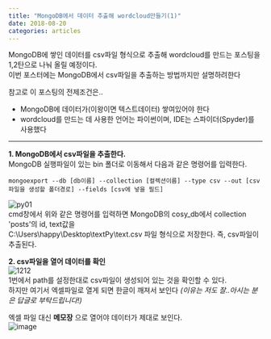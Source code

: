 ```yaml
---
title: "MongoDB에서 데이터 추출해 wordcloud만들기(1)"
date: 2018-08-20
categories: articles
---
```


MongoDB에 쌓인 데이터를 csv파일 형식으로 추출해 wordcloud를 만드는 포스팅을 1,2탄으로 나눠 올릴 예정이다.  
이번 포스터에는 MongoDB에서 csv파일을 추출하는 방법까지만 설명하려한다  

참고로 이 포스팅의 전제조건은..  
* MongoDB에 데이터가(이왕이면 텍스트데이터) 쌓여있어야 한다    
* wordcloud를 만드는 데 사용한 언어는 파이썬이며, IDE는 스파이더(Spyder)를 사용했다    

---
  
  
**1. MongoDB에서 csv파일을 추출한다.**   
MongoDB 실행파일이 있는 bin 폴더로 이동해서 다음과 같은 명령어를 입력한다.  
```
mongoexport --db [db이름] --collection [컬렉션이름] --type csv --out [csv파일을 생성할 폴더경로] --fields [csv에 넣을 필드]
```
![py01](https://user-images.githubusercontent.com/29648470/44334509-ae46b600-a4ac-11e8-8daf-0750c10bac2e.png)  
cmd창에서 위와 같은 명령어를 입력하면 MongoDB의 cosy_db에서 collection 'posts'의 id, text값을   
C:\Users\happy\Desktop\textPy\text.csv 파일 형식으로 저장한다. 즉, csv파일이 추출된다. 


**2. csv파일을 열어 데이터를 확인**  
![1212](https://user-images.githubusercontent.com/29648470/44334801-7d1ab580-a4ad-11e8-92e2-48ba03e0971c.png)  
1번에서 path를 설정한대로 csv파일이 생성되어 있는 것을 확인할 수 있다.  
하지만 여기서 엑셀파일로 열게 되면 한글이 깨져서 보인다 *(이유는 저도 잘..아시는 분은 답글로 부탁드립니다!)*  
  
  
엑셀 파일 대신 **메모장** 으로 열어야 데이터가 제대로 보인다.  
![image](https://user-images.githubusercontent.com/29648470/44335014-13e77200-a4ae-11e8-8e0d-d1e997b28c19.png)  









